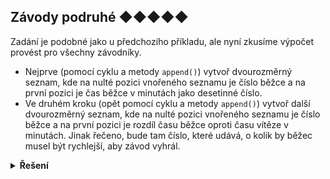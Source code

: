 ## Závody podruhé ◆◆◆◆◆

Zadání je podobné jako u předchozího příkladu, ale nyní zkusíme výpočet provést pro všechny závodníky.

- Nejprve (pomocí cyklu a metody `append()`) vytvoř dvourozměrný seznam, kde na nulté pozici vnořeného seznamu je číslo
  běžce a na první pozici je čas běžce v minutách jako desetinné číslo.
- Ve druhém kroku (opět pomocí cyklu a metody `append()`) vytvoř další dvourozměrný seznam, kde na nulté pozici
  vnořeného seznamu je číslo běžce a na první pozici je rozdíl času běžce oproti času vítěze v minutách. Jinak řečeno,
  bude tam číslo, které udává, o kolik by běžec musel být rychlejší, aby závod vyhrál.

<details>
<summary><b>Řešení</b></summary>


```python
vysledky = [
    ["Brunner Radek", [3, 0, 9]],
    ["Urban Jaroslav", [3, 11, 44]],
    ["Andrle Jakub", [3, 12, 21]],
    ["Fiala Stanislav", [3, 13, 31]]
]

# použijeme funkci enumerate, dostaneme tak zároveň i pozici v seznamu
# https://docs.python.org/3/library/functions.html#enumerate

casy = []

for pozice, data in enumerate(vysledky, start=1):
    cas_v_minutach = data[1][0] * 60 + data[1][1] + data[1][2] / 60
    casy.append([pozice, cas_v_minutach])

print(casy)

vitezny_cas = vysledky[0][1][0] * 60 + vysledky[0][1][1] + vysledky[0][1][2] / 60

rozdily = []

for pozice, data in enumerate(vysledky, start=1):
    cas_v_minutach = data[1][0] * 60 + data[1][1] + data[1][2] / 60
    rozdily.append([pozice, cas_v_minutach - vitezny_cas])

print(rozdily)
```


</details>
